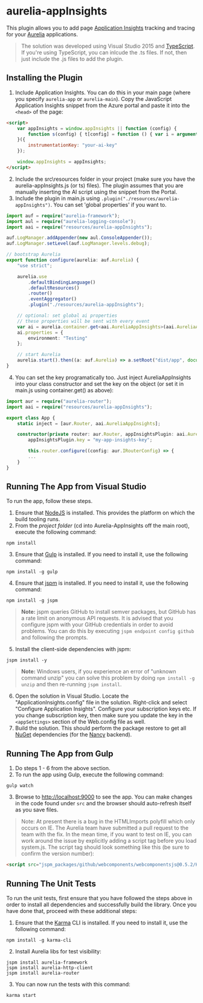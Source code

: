 ﻿# aurelia-appInsights

This plugin allows you to add page [Application Insights](http://azure.microsoft.com/en-us/documentation/articles/app-insights-web-track-usage-custom-events-metrics/) tracking and tracing for your [Aurelia](http://www.aurelia.io/) applications.

> The solution was developed using Visual Studio 2015 and [TypeScript](http://www.typescriptlang.org/). If you're using TypeScript, you can inlcude the .ts files. If not, then just include the .js files to add the plugin.

## Installing the Plugin

1. Include Application Insights. You can do this in your main page (where you specify ```aurelia-app``` or ```aurelia-main```). Copy the JavaScript Application Insights snippet from the Azure portal and paste it into the ```<head>``` of the page:
```html
<script>
    var appInsights = window.appInsights || function (config) {
        function s(config) { t[config] = function () { var i = arguments; t.queue.push(function () { t[config].apply(t, i) }) } } var t = { config: config }, r = document, f = window, e = "script", o = r.createElement(e), i, u; for (o.src = config.url || "//az416426.vo.msecnd.net/scripts/a/ai.0.js", r.getElementsByTagName(e)[0].parentNode.appendChild(o), t.cookie = r.cookie, t.queue = [], i = ["Event", "Exception", "Metric", "PageView", "Trace"]; i.length;) s("track" + i.pop()); return config.disableExceptionTracking || (i = "onerror", s("_" + i), u = f[i], f[i] = function (config, r, f, e, o) { var s = u && u(config, r, f, e, o); return s !== !0 && t["_" + i](config, r, f, e, o), s }), t
    }({
        instrumentationKey: "your-ai-key"
    });

    window.appInsights = appInsights;
</script>
```
2. Include the src\resources folder in your project (make sure you have the aurelia-appInsights.js (or ts) files). The plugin assumes that you are manually inserting the AI script using the snippet from the Portal.
3. Include the plugin in main.js using ```.plugin("./resources/aurelia-appInsights")```. You can set 'global properties' if you want to.
```typescript
import auf = require("aurelia-framework");
import aul = require("aurelia-logging-console");
import aai = require("resources/aurelia-appInsights");

auf.LogManager.addAppender(new aul.ConsoleAppender());
auf.LogManager.setLevel(auf.LogManager.levels.debug);

// bootstrap Aurelia
export function configure(aurelia: auf.Aurelia) {
	"use strict";

	aurelia.use
		.defaultBindingLanguage()
		.defaultResources()
		.router()
		.eventAggregator()
		.plugin("./resources/aurelia-appInsights");

	// optional: set global ai properties
    // these properties will be sent with every event
	var ai = aurelia.container.get<aai.AureliaAppInsights>(aai.AureliaAppInsights);
	ai.properties = {
		environment: "Testing"
	};

	// start Aurelia
	aurelia.start().then((a: auf.Aurelia) => a.setRoot("dist/app", document.body));
}
```
4. You can set the key programatically too. Just inject AureliaAppInsights into your class constructor and set the key on the object (or set it in main.js using container.get() as above):
```typescript
import aur = require("aurelia-router");
import aai = require("resources/aurelia-appInsights");

export class App {
    static inject = [aur.Router, aai.AureliaAppInsights];

    constructor(private router: aur.Router, appInsightsPlugin: aai.AureliaAppInsights) {
		appInsightsPlugin.key = "my-app-insights-key";

        this.router.configure((config: aur.IRouterConfig) => {
        ...
    }
}
```

## Running The App from Visual Studio

To run the app, follow these steps.

1. Ensure that [NodeJS](http://nodejs.org/) is installed. This provides the platform on which the build tooling runs.
2. From the _project folder_ (cd into Aurelia-AppInsights off the main root), execute the following command:

  ```shell
  npm install
  ```
3. Ensure that [Gulp](http://gulpjs.com/) is installed. If you need to install it, use the following command:

  ```shell
  npm install -g gulp
  ```
4. Ensure that [jspm](http://jspm.io/) is installed. If you need to install it, use the following command:

  ```shell
  npm install -g jspm
  ```
  > **Note:** jspm queries GitHub to install semver packages, but GitHub has a rate limit on anonymous API requests. It is advised that you configure jspm with your GitHub credentials in order to avoid problems. You can do this by executing `jspm endpoint config github` and following the prompts.
5. Install the client-side dependencies with jspm:

  ```shell
  jspm install -y
  ```
  >**Note:** Windows users, if you experience an error of "unknown command unzip" you can solve this problem by doing `npm install -g unzip` and then re-running `jspm install`.
6. Open the solution in Visual Studio. Locate the "ApplicationInsights.config" file in the solution. Right-click and select "Configure Application Insights". Configure your subscription keys etc. If you change subscription key, then make sure you update the key in the ```<appSettings>``` section of the Web.config file as well.
7. Build the solution. This should perform the package restore to get all [NuGet](https://www.nuget.org/) dependencies (for the [Nancy](http://nancyfx.org/) backend).

## Running The App from Gulp
1. Do steps 1 - 6 from the above section.
2. To run the app using Gulp, execute the following command:

  ```shell
  gulp watch
  ```
3. Browse to [http://localhost:9000](http://localhost:9000) to see the app. You can make changes in the code found under `src` and the browser should auto-refresh itself as you save files.

> Note: At present there is a bug in the HTMLImports polyfill which only occurs on IE. The Aurelia team have submitted a pull request to the team with the fix. In the mean time, if you want to test on IE, you can work around the issue by explicitly adding a script tag before you load system.js. The script tag should look something like this (be sure to confirm the version number):

```html
<script src="jspm_packages/github/webcomponents/webcomponentsjs@0.5.2/HTMLImports.js"></script>
```

## Running The Unit Tests

To run the unit tests, first ensure that you have followed the steps above in order to install all dependencies and successfully build the library. Once you have done that, proceed with these additional steps:

1. Ensure that the [Karma](http://karma-runner.github.io/) CLI is installed. If you need to install it, use the following command:

  ```shell
  npm install -g karma-cli
  ```
2. Install Aurelia libs for test visibility:

```shell
jspm install aurelia-framework
jspm install aurelia-http-client
jspm install aurelia-router
```
3. You can now run the tests with this command:

  ```shell
  karma start
  ```